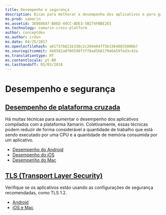 ```yaml
---
title: Desempenho e segurança
description: Dicas para melhorar o desempenho dos aplicativos e para garantir uma comunicação segura.
ms.prod: xamarin
ms.assetid: 3E0886A7-B0ED-44CC-8DE3-5B274FBBE2E5
ms.technology: xamarin-cross-platform
author: conceptdev
ms.author: crdun
ms.date: 04/25/2017
ms.openlocfilehash: a81f37b821b336c2c204484ff5b33648855006b7
ms.sourcegitcommit: 4b0582a0f06598f3ff8ad5b817946459fed3c42a
ms.translationtype: HT
ms.contentlocale: pt-BR
ms.lasthandoff: 05/03/2018
---
```

# <a name="performance-and-security"></a>Desempenho e segurança

## <a name="cross-platform-performancememory-perf-best-practicesmd"></a>[Desempenho de plataforma cruzada](memory-perf-best-practices.md)

Há muitas técnicas para aumentar o desempenho dos aplicativos compilados com a plataforma Xamarin. Coletivamente, essas técnicas podem reduzir de forma considerável a quantidade de trabalho que está sendo executado por uma CPU e a quantidade de memória consumida por um aplicativo.

- [Desempenho do Android](~/android/deploy-test/performance.md?context=xamarin/cross-platform)
- [Desempenho do iOS](~/ios/deploy-test/performance.md?context=xamarin/cross-platform)
- [Desempenho do Mac](~/mac/deploy-test/performance.md?context=xamarin/cross-platform)

## <a name="transport-layer-security-tlscross-platformapp-fundamentalstransport-layer-securitymd"></a>[TLS (Transport Layer Security)](~/cross-platform/app-fundamentals/transport-layer-security.md)

Verifique se os aplicativos estão usando as configurações de segurança recomendadas, como TLS 1.2.

- [Android](~/android/app-fundamentals/http-stack.md?context=xamarin/cross-platform)
- [iOS e Mac](~/cross-platform/macios/http-stack.md?context=xamarin/cross-platform)